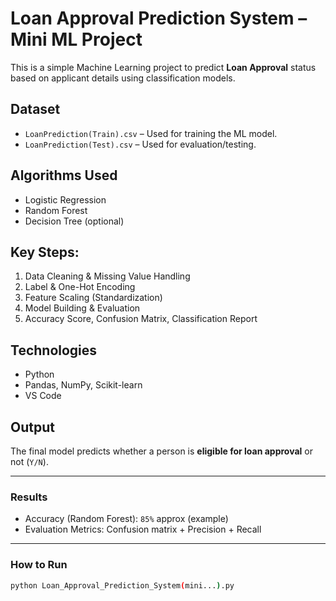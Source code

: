 #  Loan Approval Prediction System – Mini ML Project

This is a simple Machine Learning project to predict **Loan Approval** status based on applicant details using classification models.

##  Dataset

- `LoanPrediction(Train).csv` – Used for training the ML model.
- `LoanPrediction(Test).csv` – Used for evaluation/testing.

##  Algorithms Used

- Logistic Regression
- Random Forest
- Decision Tree (optional)

##  Key Steps:

1. Data Cleaning & Missing Value Handling  
2. Label & One-Hot Encoding  
3. Feature Scaling (Standardization)  
4. Model Building & Evaluation  
5. Accuracy Score, Confusion Matrix, Classification Report

##  Technologies

- Python
- Pandas, NumPy, Scikit-learn
- VS Code

##  Output

The final model predicts whether a person is **eligible for loan approval** or not (`Y/N`).

---

###  Results

- Accuracy (Random Forest): `85%` approx (example)
- Evaluation Metrics: Confusion matrix + Precision + Recall

---

###  How to Run

```bash
python Loan_Approval_Prediction_System(mini...).py
